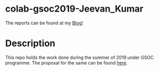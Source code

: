 # colab-gsoc2019-Jeevan_Kumar

The reports can be found at my [Blog!](https://sleep-404.github.io/learn-jekyll/tags/gsoc/)

# Description
This repo holds the work done during the summer of 2019 under GSOC programme. The proposal for the same can be found [here](https://docs.google.com/document/d/1_jitLtb-Y9OYmvP09-2aPt-r0d5aLzPB-rxh6KWbdEg/edit?usp=sharing).
